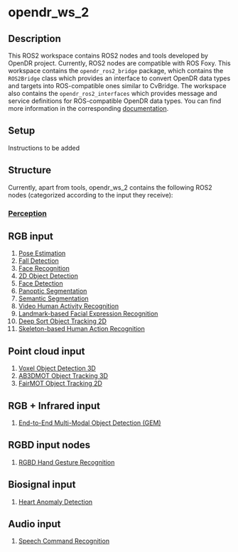 # opendr_ws_2

## Description
This ROS2 workspace contains ROS2 nodes and tools developed by OpenDR project. Currently, ROS2 nodes are compatible with ROS Foxy.
This workspace contains the `opendr_ros2_bridge` package, which contains the `ROS2Bridge` class which provides an interface to convert OpenDR data types and targets into ROS-compatible
ones similar to CvBridge. The workspace also contains the `opendr_ros2_interfaces` which provides message and service definitions for ROS-compatible OpenDR data types. You can find more information in the corresponding [documentation](../../docs/reference/ros2bridge.md).

## Setup
Instructions to be added
<!--
For running a minimal working example you can follow the instructions below:

0. Source the necessary distribution tools:

   ```source /opt/ros/noetic/setup.bash```

1. Make sure you are inside opendr_ws
2. If you are planning to use a usb camera for the demos, install the corresponding package and its dependencies:

```shell
cd src
git clone https://github.com/ros-drivers/usb_cam
cd ..
rosdep install --from-paths src/ --ignore-src
```
3. Install the following dependencies, required in order to use the OpenDR ROS tools:
```shell
sudo apt-get install ros-noetic-vision-msgs ros-noetic-geometry-msgs ros-noetic-sensor-msgs ros-noetic-audio-common-msgs
```
4. Build the packages inside workspace
```shell
catkin_make
```
5. Source the workspace and you are ready to go!
```shell
source devel/setup.bash
```
-->

## Structure

Currently, apart from tools, opendr_ws_2 contains the following ROS2 nodes (categorized according to the input they receive):

### [Perception](src/opendr_perception/README.md)
## RGB input
1. [Pose Estimation](src/opendr_perception/README.md#pose-estimation-ros-node)
2. [Fall Detection](src/opendr_perception/README.md#fall-detection-ros-node)
3. [Face Recognition](src/opendr_perception/README.md#face-recognition-ros-node)
4. [2D Object Detection](src/opendr_perception/README.md#2d-object-detection-ros-nodes)
5. [Face Detection](src/opendr_perception/README.md#face-detection-ros-node)
6. [Panoptic Segmentation](src/opendr_perception/README.md#panoptic-segmentation-ros-node)
7. [Semantic Segmentation](src/opendr_perception/README.md#semantic-segmentation-ros-node)
8. [Video Human Activity Recognition](src/opendr_perception/README.md#human-action-recognition-ros-node)
9. [Landmark-based Facial Expression Recognition](src/opendr_perception/README.md#landmark-based-facial-expression-recognition-ros-node)
10. [Deep Sort Object Tracking 2D](src/opendr_perception/README.md#deep-sort-object-tracking-2d-ros-node)
11. [Skeleton-based Human Action Recognition](src/opendr_perception/README.md#skeleton-based-human-action-recognition-ros-node)
## Point cloud input
1. [Voxel Object Detection 3D](src/opendr_perception/README.md#voxel-object-detection-3d-ros-node)
2. [AB3DMOT Object Tracking 3D](src/opendr_perception/README.md#ab3dmot-object-tracking-3d-ros-node)
3. [FairMOT Object Tracking 2D](src/opendr_perception/README.md#fairmot-object-tracking-2d-ros-node)
## RGB + Infrared input
1. [End-to-End Multi-Modal Object Detection (GEM)](src/opendr_perception/README.md#gem-ros-node)
## RGBD input nodes
1. [RGBD Hand Gesture Recognition](src/opendr_perception/README.md#rgbd-hand-gesture-recognition-ros-node)
## Biosignal input
1. [Heart Anomaly Detection](src/opendr_perception/README.md#heart-anomaly-detection-ros-node)
## Audio input
1. [Speech Command Recognition](src/opendr_perception/README.md#speech-command-recognition-ros-node)
